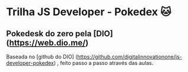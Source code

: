 # Trilha JS Developer - Pokedex :cat:

## Pokedesk do zero pela [DIO] (<https://web.dio.me/>)

Baseada no [github do DIO] (<https://github.com/digitalinnovationone/js-developer-pokedex>) , feito passo a passo através das aulas.
